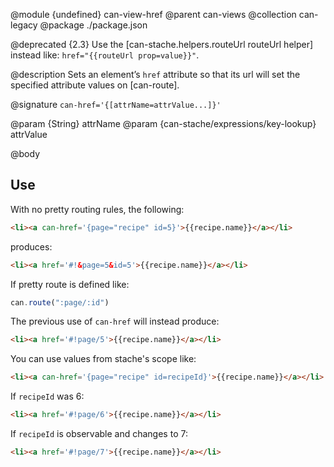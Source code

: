 @module {undefined} can-view-href
@parent can-views
@collection can-legacy
@package ./package.json

@deprecated {2.3} Use the [can-stache.helpers.routeUrl routeUrl helper] instead like:
`href="{{routeUrl prop=value}}"`.

@description Sets an element’s `href` attribute so that its url will set the specified attribute values on [can-route].

@signature `can-href='{[attrName=attrValue...]}'`

  @param {String} attrName
  @param {can-stache/expressions/key-lookup} attrValue

@body

## Use

With no pretty routing rules, the following:

```html
<li><a can-href='{page="recipe" id=5}'>{{recipe.name}}</a></li>
```

produces:

```html
<li><a href='#!&page=5&id=5'>{{recipe.name}}</a></li>
```

If pretty route is defined like:

```js
can.route(":page/:id")
```

The previous use of `can-href` will instead produce:

```html
<li><a href='#!page/5'>{{recipe.name}}</a></li>
```

You can use values from stache's scope like:

```html
<li><a can-href='{page="recipe" id=recipeId}'>{{recipe.name}}</a></li>
```

If `recipeId` was 6:

```html
<li><a href='#!page/6'>{{recipe.name}}</a></li>
```

If `recipeId` is observable and changes to 7:

```html
<li><a href='#!page/7'>{{recipe.name}}</a></li>
```
